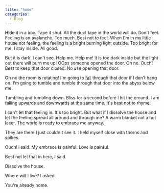 ```yaml
---
title: "home"
categories:
  - Blog
---
```


Hide it in a box. Tape it shut. All the duct tape in the world will do. Don't feel. Feeling is an avalanche. Too much. Best not to feel. When I'm in my little house not feeling, the feeling is a bright burning light outside. Too bright for me. I stay inside. All good.

But it is dark. I can't see. Help me. Help me! It is too dark inside but the light out there will burn me up! OOps someone opened the door. Oh no. Ouch! Best to keep that door closed. No use opening that door.

Oh no the room is rotating! I'm going to <u>fall</u> through that door if I don't hang on. I'm going to tumble and tumble through that door into the abyss below me.

Tumbling and tumbling down. Bliss for a second before I hit the ground. I am falling upwards and downwards at the same time. It's best not to rhyme.

I can't let that feeling in. It's too bright. But what if I dissolve the house and let the feeling spread all around and through me? A warm blanket not a hot laser. The world is ready to embrace me anyway.

They are there I just couldn't see it. I held myself close with thorns and spikes.

Ouch! I said. My embrace is painful. Love is painful.

Best not let that in here, I said.

Dissolve the house.

Where will I live? I asked.

You're already home.
